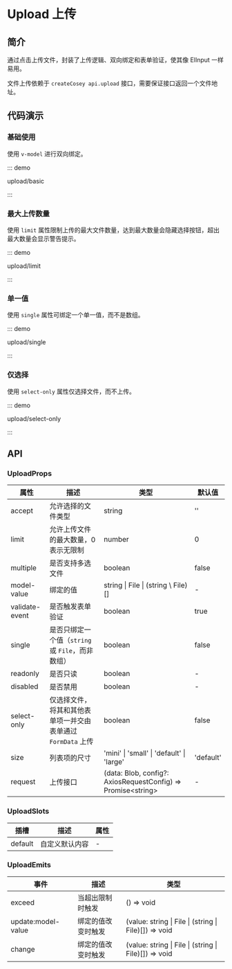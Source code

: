 # Upload 上传

## 简介

通过点击上传文件，封装了上传逻辑、双向绑定和表单验证，使其像 ElInput 一样易用。

文件上传依赖于 `createCosey api.upload` 接口，需要保证接口返回一个文件地址。

## 代码演示

### 基础使用

使用 `v-model` 进行双向绑定。

::: demo

upload/basic

:::

### 最大上传数量

使用 `limit` 属性限制上传的最大文件数量，达到最大数量会隐藏选择按钮，超出最大数量会显示警告提示。

::: demo

upload/limit

:::

### 单一值

使用 `single` 属性可绑定一个单一值，而不是数组。

::: demo

upload/single

:::

### 仅选择

使用 `select-only` 属性仅选择文件，而不上传。

::: demo

upload/select-only

:::

## API

### UploadProps

| 属性           | 描述                                                         | 类型                                                          | 默认值    |
| -------------- | ------------------------------------------------------------ | ------------------------------------------------------------- | --------- |
| accept         | 允许选择的文件类型                                           | string                                                        | ''        |
| limit          | 允许上传文件的最大数量，0表示无限制                          | number                                                        | 0         |
| multiple       | 是否支持多选文件                                             | boolean                                                       | false     |
| model-value    | 绑定的值                                                     | string \| File \| (string \ File)[]                           | -         |
| validate-event | 是否触发表单验证                                             | boolean                                                       | true      |
| single         | 是否只绑定一个值（`string` 或 `File`，而非数组）             | boolean                                                       | false     |
| readonly       | 是否只读                                                     | boolean                                                       | -         |
| disabled       | 是否禁用                                                     | boolean                                                       | -         |
| select-only    | 仅选择文件，将其和其他表单项一并交由表单通过 `FormData` 上传 | boolean                                                       | false     |
| size           | 列表项的尺寸                                                 | 'mini' \| 'small' \| 'default' \| 'large'                     | 'default' |
| request        | 上传接口                                                     | (data: Blob, config?: AxiosRequestConfig) => Promise\<string> | -         |

### UploadSlots

| 插槽    | 描述           | 属性 |
| ------- | -------------- | ---- |
| default | 自定义默认内容 | -    |

### UploadEmits

| 事件               | 描述               | 类型                                                  |
| ------------------ | ------------------ | ----------------------------------------------------- |
| exceed             | 当超出限制时触发   | () => void                                            |
| update:model-value | 绑定的值改变时触发 | (value: string \| File \| (string \| File)[]) => void |
| change             | 绑定的值改变时触发 | (value: string \| File \| (string \| File)[]) => void |
